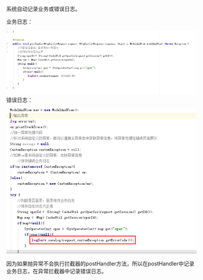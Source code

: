 系统自动记录业务或错误日志。

业务日志：

![](/assets/Service-log.png)错误日志：

![](/assets/err-log.png)

因为如果抛异常不会执行拦截器的postHandler方法，所以在postHandler中记录业务日志，在异常拦截器中记录错误日志。

